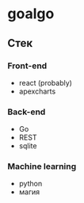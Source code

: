# goalgo

## Стек

### Front-end

- react (probably)
- apexcharts

### Back-end

- Go
- REST
- sqlite

### Machine learning

- python
- магия
